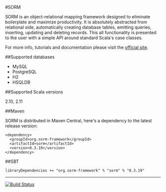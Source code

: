 #SORM

SORM is an object-relational mapping framework designed to eliminate boilerplate and maximize productivity. It is absolutely abstracted from relational side, automatically creating database tables, emitting queries, inserting, updating and deleting records. This all functionality is presented to the user with a simple API around standard Scala's case classes. 

For more info, tutorials and documentation please visit the [official site](http://sorm-framework.org).

##Supported databases

* MySQL
* PostgreSQL
* H2
* HSQLDB

##Supported Scala versions

2.10, 2.11

##Maven

SORM is distributed in Maven Central, here's a dependency to the latest release version:

    <dependency>
      <groupId>org.sorm-framework</groupId>
      <artifactId>sorm</artifactId>
      <version>0.3.19</version>
    </dependency>

##SBT

    libraryDependencies += "org.sorm-framework" % "sorm" % "0.3.19"

---

[![Build Status](https://travis-ci.org/sorm/sorm.png?branch=master)](https://travis-ci.org/sorm/sorm)
